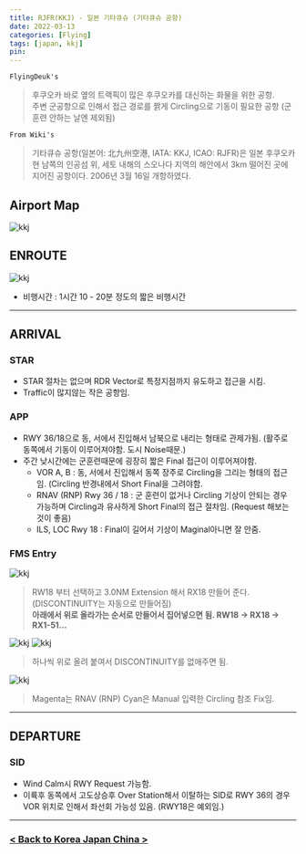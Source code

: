 ```yaml
---
title: RJFR(KKJ) - 일본 기타큐슈 (기타큐슈 공항)
date: 2022-03-13
categories: [Flying]
tags: [japan, kkj]
pin:
---
```



`FlyingDeuk's`
> 후쿠오카 바로 옆의 트랙픽이 많은 후쿠오카를 대신하는 화물을 위한 공항. <br>
주변 군공항으로 인해서 접근 경로를 짥게 Circling으로 기동이 필요한 공항 (군 훈련 안하는 날엔 제외됨)

`From Wiki's`
>기타큐슈 공항(일본어: 北九州空港, IATA: KKJ, ICAO: RJFR)은 일본 후쿠오카현 남쪽의 인공섬 위, 세토 내해의 스오나다 지역의 해안에서 3km 떨어진 곳에 지어진 공항이다. 2006년 3월 16일 개항하였다.


## Airport Map
![kkj](/img/flying/airport/kkj_ap.jpg)


## ENROUTE
![kkj](/img/flying/airport/icn_kkj.jpg)

- 비행시간 : 1시간 10 - 20분 정도의 짧은 비행시간

-----------

## ARRIVAL
### STAR
- STAR 절차는 없으며 RDR Vector로 특정지점까지 유도하고 접근을 시킴.
- Traffic이 많지않는 작은 공항임.

### APP
- RWY 36/18으로 동, 서에서 진입해서 남북으로 내리는 형태로 관제가됨. (활주로 동쪽에서 기동이 이루어져야함. 도시 Noise때문.)
- 주간 낮시간에는 군훈련때문에 굉장히 짧은 Final 접근이 이루어져야함.
  - VOR A, B : 동, 서에서 진입해서 동쪽 장주로 Circling을 그리는 형태의 접근임. (Circling 반경내에서 Short Final을 그려야함.
  - RNAV (RNP) Rwy 36 / 18 : 군 훈련이 없거나 Circling 기상이 안되는 경우 가능하며 Circling과 유사하게 Short Final의 접근 절차임. (Request 해보는 것이 좋음)
  - ILS, LOC Rwy 18 : Final이 길어서 기상이 Maginal아니면 잘 안줌.

### FMS Entry

![kkj](/img/flying/airport/kkj_fms4.jpg)

> RW18 부터 선택하고 3.0NM Extension 해서 RX18 만들어 준다. (DISCONTINUITY는 자동으로 만들어짐) <br>
**아래에서 위로 올라가는 순서로 만들어서 집어넣으면 됨. RW18 -> RX18 -> RX1-51...**

![kkj](/img/flying/airport/kkj_fms1.jpg)
![kkj](/img/flying/airport/kkj_fms2.jpg)

> 하나씩 위로 올려 붙여서 DISCONTINUITY를 없애주면 됨.

![kkj](/img/flying/airport/kkj_fms3.jpg)

> Magenta는 RNAV (RNP) Cyan은 Manual 입력한 Circling 참조 Fix임.


--------

## DEPARTURE
### SID
- Wind Calm시 RWY Request 가능함.
- 이륙후 동쪽에서 고도상승후 Over Station해서 이탈하는 SID로 RWY 36의 경우 VOR 위치로 인해서 좌선회 가능성 있음. (RWY18은 예외임.)

--------

### [< Back to Korea Japan China >](/posts/KoreaJapanChina/)
